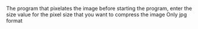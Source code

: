 The program that pixelates the image before starting the program, enter the size value for the pixel size that you want to compress the image
Only jpg format
